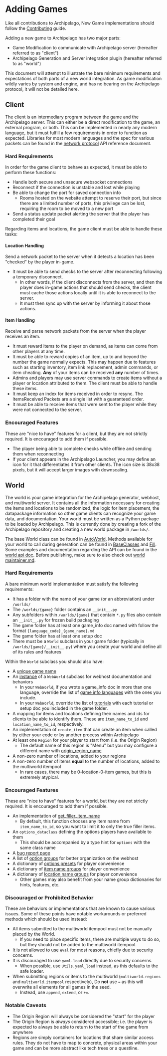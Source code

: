 # Adding Games

Like all contributions to Archipelago, New Game implementations should follow the [Contributing](/docs/contributing.md)
guide.

Adding a new game to Archipelago has two major parts:

* Game Modification to communicate with Archipelago server (hereafter referred to as "client")
* Archipelago Generation and Server integration plugin (hereafter referred to as "world")

This document will attempt to illustrate the bare minimum requirements and expectations of both parts of a new world
integration. As game modification wildly varies by system and engine, and has no bearing on the Archipelago protocol,
it will not be detailed here.

## Client

The client is an intermediary program between the game and the Archipelago server. This can either be a direct
modification to the game, an external program, or both. This can be implemented in nearly any modern language, but it
must fulfill a few requirements in order to function as expected. Libraries for most modern languages and the spec for 
various packets can be found in the [network protocol](/docs/network%20protocol.md) API reference document.

### Hard Requirements

In order for the game client to behave as expected, it must be able to perform these functions:

* Handle both secure and unsecure websocket connections
* Reconnect if the connection is unstable and lost while playing
* Be able to change the port for saved connection info
  * Rooms hosted on the website attempt to reserve their port, but since there are a limited number of ports, this
    privilege can be lost, requiring the room to be moved to a new port
* Send a status update packet alerting the server that the player has completed their goal

Regarding items and locations, the game client must be able to handle these tasks:

#### Location Handling

Send a network packet to the server when it detects a location has been "checked" by the player in-game.

* It must be able to send checks to the server after reconnecting following a temporary disconnect.
  * In other words, if the client disconnects from the server, and then the player does in-game actions that should 
    send checks, the client must cache those actions locally until it is able to reconnect to the server.
  * It must then sync up with the server by informing it about those actions.

#### Item Handling

Receive and parse network packets from the server when the player receives an item.

* It must reward items to the player on demand, as items can come from other players at any time.
* It must be able to reward copies of an item, up to and beyond the number the game normally expects. This may happen
  due to features such as starting inventory, item link replacement, admin commands, or item cheating. **Any** of 
  your items can be received **any** number of times.
* Admins and players may use server commands to create items without a player or location attributed to them. The
  client must be able to handle these items.
* It must keep an index for items received in order to resync. The ItemsReceived Packets are a single list with a
  guaranteed order.
* It must be able to receive items that were sent to the player while they were not connected to the server.

### Encouraged Features

These are "nice to have" features for a client, but they are not strictly required. It is encouraged to add them 
if possible.

* The player being able to complete checks while offline and sending them when reconnecting
* If your client appears in the Archipelago Launcher, you may define an icon for it that differentiates it from
  other clients. The icon size is 38x38 pixels, but it will accept larger images with downscaling.

## World

The world is your game integration for the Archipelago generator, webhost, and multiworld server. It contains all the
information necessary for creating the items and locations to be randomized, the logic for item placement, the 
datapackage information so other game clients can recognize your game data, and documentation. Your world must be
written as a Python package to be loaded by Archipelago. This is currently done by creating a fork of the Archipelago
repository and creating a new world package in `/worlds/`. 

The base World class can be found in [AutoWorld](/worlds/AutoWorld.py). Methods available for your world to call 
during generation can be found in [BaseClasses](/BaseClasses.py) and [Fill](/Fill.py). Some examples and documentation 
regarding the API can be found in the [world api doc](/docs/world%20api.md). Before publishing, make sure to also 
check out [world maintainer.md](/docs/world%20maintainer.md).

### Hard Requirements

A bare minimum world implementation must satisfy the following requirements:

* It has a folder with the name of your game (or an abbreviation) under `/worlds/` 
* The `/worlds/{game}` folder contains an `__init__.py`
* Any subfolders within `/worlds/{game}` that contain `*.py` files also contain an `__init__.py` for frozen build 
  packaging
* The game folder has at least one game_info doc named with follow the format `{language_code}_{game_name}.md`
* The game folder has at least one setup doc
* There must be a `World` subclass in your game folder (typically in `/worlds/{game}/__init__.py`) where you create 
  your world and define all of its rules and features

Within the `World` subclass you should also have:

* A [unique game name](https://github.com/ArchipelagoMW/Archipelago/blob/main/worlds/AutoWorld.py#L260)
* An [instance](https://github.com/ArchipelagoMW/Archipelago/blob/main/worlds/AutoWorld.py#L295) of a `WebWorld` 
subclass for webhost documentation and behaviors
  * In your `WebWorld`, if you wrote a game_info doc in more than one language, override the list of 
    [game info languages](https://github.com/ArchipelagoMW/Archipelago/blob/main/worlds/AutoWorld.py#L210) with the 
    ones you include.
  * In your `WebWorld`, override the list of 
    [tutorials](https://github.com/ArchipelagoMW/Archipelago/blob/main/worlds/AutoWorld.py#L213) with each tutorial
    or setup doc you included in the game folder.
* A mapping for items and locations defining their names and ids for clients to be able to identify them. These are 
  `item_name_to_id` and `location_name_to_id`, respectively.
* An implementation of `create_item` that can create an item when called by either your code or by another process 
  within Archipelago
* At least one `Region` for your player to start from (i.e. the Origin Region)
  * The default name of this region is "Menu" but you may configure a different name with 
    [origin_region_name](https://github.com/ArchipelagoMW/Archipelago/blob/main/worlds/AutoWorld.py#L298-L299)
* A non-zero number of locations, added to your regions
* A non-zero number of items **equal** to the number of locations, added to the multiworld itempool
  * In rare cases, there may be 0-location-0-item games, but this is extremely atypical.

### Encouraged Features

These are "nice to have" features for a world, but they are not strictly required. It is encouraged to add them 
if possible.

* An implementation of
  [get_filler_item_name](https://github.com/ArchipelagoMW/Archipelago/blob/main/worlds/AutoWorld.py#L473)
  * By default, this function chooses any item name from `item_name_to_id`, so you want to limit it to only the true
    filler items.
* An `options_dataclass` defining the options players have available to them
  * This should be accompanied by a type hint for `options` with the same class name
* A [bug report page](https://github.com/ArchipelagoMW/Archipelago/blob/main/worlds/AutoWorld.py#L220)
* A list of [option groups](https://github.com/ArchipelagoMW/Archipelago/blob/main/worlds/AutoWorld.py#L226) 
  for better organization on the webhost
* A dictionary of [options presets](https://github.com/ArchipelagoMW/Archipelago/blob/main/worlds/AutoWorld.py#L223)
  for player convenience
* A dictionary of [item name groups](https://github.com/ArchipelagoMW/Archipelago/blob/main/worlds/AutoWorld.py#L273)
  for player convenience
* A dictionary of 
  [location name groups](https://github.com/ArchipelagoMW/Archipelago/blob/main/worlds/AutoWorld.py#L276)
  for player convenience
  * Other games may also benefit from your name group dictionaries for hints, features, etc.

### Discouraged or Prohibited Behavior

These are behaviors or implementations that are known to cause various issues. Some of these points have notable
workarounds or preferred methods which should be used instead:

* All items submitted to the multiworld itempool must not be manually placed by the World. 
  * If you need to place specific items, there are multiple ways to do so, but they should not be added to the 
    multiworld itempool.
* It is not allowed to use `eval` for most reasons, chiefly due to security concerns. 
* It is discouraged to use `yaml.load` directly due to security concerns.
  * When possible, use `Utils.yaml_load` instead, as this defaults to the safe loader.
* When submitting regions or items to the multiworld (`multiworld.regions` and `multiworld.itempool` respectively), 
  Do **not** use `=` as this will overwrite all elements for all games in the seed.
  * Instead, use `append`, `extend`, or `+=`. 

### Notable Caveats

* The Origin Region will always be considered the "start" for the player
* The Origin Region is *always* considered accessible; i.e. the player is expected to always be able to return to the
start of the game from anywhere
* Regions are simply containers for locations that share similar access rules. They do not have to map to 
concrete, physical areas within your game and can be more abstract like tech trees or a questline.

